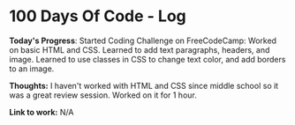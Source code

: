 # 100 Days Of Code - Log


**Today's Progress**: Started Coding Challenge on FreeCodeCamp:  Worked on basic HTML and CSS.  Learned to add text paragraphs, headers, and image. Learned to use classes in CSS to change text color, and add borders to an image.

**Thoughts:** I haven't worked with HTML and CSS since middle school so it was a great review session.  Worked on it for 1 hour.

**Link to work:** N/A
